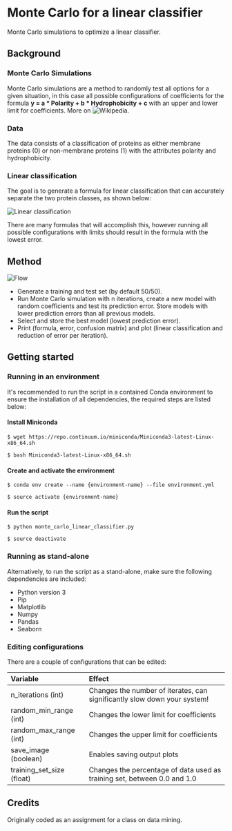 # Monte Carlo for a linear classifier
Monte Carlo simulations to optimize a linear classifier.

## Background
### Monte Carlo Simulations
Monte Carlo simulations are a method to randomly test all options for a given situation, in this case all possible configurations of coefficients for the formula __y = a * Polarity + b * Hydrophobicity + c__ with an upper and lower limit for coefficients. More on ![Wikipedia](https://en.wikipedia.org/wiki/Monte_Carlo_method).
### Data
The data consists of a classification of proteins as either membrane proteins (0) or non-membrane proteins (1) with the attributes polarity and hydrophobicity.
### Linear classification
The goal is to generate a formula for linear classification that can accurately separate the two protein classes, as shown below:

![Linear classification](https://user-images.githubusercontent.com/24732704/41862683-e8616346-78a4-11e8-94e2-d5aa90661943.png)

There are many formulas that will accomplish this, however running all possible configurations with limits should result in the formula with the lowest error.

## Method
![Flow](https://user-images.githubusercontent.com/24732704/41862994-c34d9790-78a5-11e8-9c2d-8d3b78760d15.png)

* Generate a training and test set (by default 50/50).
* Run Monte Carlo simulation with n iterations, create a new model with random coefficients and test its prediction error. Store models with lower prediction errors than all previous models.
* Select and store the best model (lowest prediction error).
* Print (formula, error, confusion matrix) and plot (linear classification and reduction of error per iteration).

## Getting started
### Running in an environment
It's recommended to run the script in a contained Conda environment to ensure the installation of all dependencies, the required steps are listed below:

#### Install Miniconda
`$ wget https://repo.continuum.io/miniconda/Miniconda3-latest-Linux-x86_64.sh`

`$ bash Miniconda3-latest-Linux-x86_64.sh`
#### Create and activate the environment
`$ conda env create --name {environment-name} --file environment.yml`

`$ source activate {environment-name}`
#### Run the script
`$ python monte_carlo_linear_classifier.py`

`$ source deactivate`

### Running as stand-alone
Alternatively, to run the script as a stand-alone, make sure the following dependencies are included:
* Python version 3
* Pip
* Matplotlib
* Numpy
* Pandas
* Seaborn

### Editing configurations
There are a couple of configurations that can be edited:

| Variable                  | Effect                                                                     |
| :------------------------ | :------------------------------------------------------------------------- |
| n_iterations (int)        | Changes the number of iterates, can significantly slow down your system!   |
| random_min_range (int)    | Changes the lower limit for coefficients                                   |
| random_max_range (int)    | Changes the upper limit for coefficients                                   |
| save_image (boolean)      | Enables saving output plots                                                |
| training_set_size (float) | Changes the percentage of data used as training set, between 0.0 and 1.0   |

## Credits
Originally coded as an assignment for a class on data mining. 
